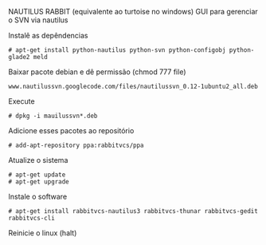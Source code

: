 NAUTILUS RABBIT (equivalente ao turtoise no windows)
GUI para gerenciar o SVN via nautilus


Instalê as depêndencias

	# apt-get install python-nautilus python-svn python-configobj python-glade2 meld


Baixar pacote debian e dê permissão (chmod 777 file)

	www.nautilussvn.googlecode.com/files/nautilussvn_0.12-1ubuntu2_all.deb


Execute

	# dpkg -i mauilussvn*.deb


Adicione esses pacotes ao repositório

	# add-apt-repository ppa:rabbitvcs/ppa


Atualize o sistema

	# apt-get update
	# apt-get upgrade


Instale o software

	# apt-get install rabbitvcs-nautilus3 rabbitvcs-thunar rabbitvcs-gedit rabbitvcs-cli


Reinicie o linux (halt)
